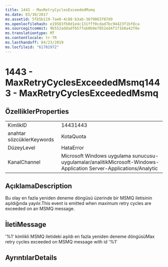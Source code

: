 ```yaml
---
title: 1443 - MaxRetryCyclesExceededMsmq
ms.date: 03/30/2017
ms.assetid: 5fb5b119-7ae0-4c88-b3ab-3679063707d9
ms.openlocfilehash: e19583fb0d1e4c131fff0cdad7bc94423f1bf8ca
ms.sourcegitcommit: 9b552addadfb57fab0b9e7852ed4f1f1b8a42f8e
ms.translationtype: MT
ms.contentlocale: tr-TR
ms.lasthandoff: 04/23/2019
ms.locfileid: "61781972"
---
```

# <a name="1443---maxretrycyclesexceededmsmq"></a><span data-ttu-id="53503-102">1443 - MaxRetryCyclesExceededMsmq</span><span class="sxs-lookup"><span data-stu-id="53503-102">1443 - MaxRetryCyclesExceededMsmq</span></span>
## <a name="properties"></a><span data-ttu-id="53503-103">Özellikler</span><span class="sxs-lookup"><span data-stu-id="53503-103">Properties</span></span>  
  
|||  
|-|-|  
|<span data-ttu-id="53503-104">Kimlik</span><span class="sxs-lookup"><span data-stu-id="53503-104">ID</span></span>|<span data-ttu-id="53503-105">1443</span><span class="sxs-lookup"><span data-stu-id="53503-105">1443</span></span>|  
|<span data-ttu-id="53503-106">anahtar sözcükler</span><span class="sxs-lookup"><span data-stu-id="53503-106">Keywords</span></span>|<span data-ttu-id="53503-107">Kota</span><span class="sxs-lookup"><span data-stu-id="53503-107">Quota</span></span>|  
|<span data-ttu-id="53503-108">Düzey</span><span class="sxs-lookup"><span data-stu-id="53503-108">Level</span></span>|<span data-ttu-id="53503-109">Hata</span><span class="sxs-lookup"><span data-stu-id="53503-109">Error</span></span>|  
|<span data-ttu-id="53503-110">Kanal</span><span class="sxs-lookup"><span data-stu-id="53503-110">Channel</span></span>|<span data-ttu-id="53503-111">Microsoft Windows uygulama sunucusu-uygulamalar/analitik</span><span class="sxs-lookup"><span data-stu-id="53503-111">Microsoft-Windows-Application Server-Applications/Analytic</span></span>|  
  
## <a name="description"></a><span data-ttu-id="53503-112">Açıklama</span><span class="sxs-lookup"><span data-stu-id="53503-112">Description</span></span>  
 <span data-ttu-id="53503-113">Bu olay en fazla yeniden deneme döngüsü üzerinde bir MSMQ iletisinin aşıldığında yayılır.</span><span class="sxs-lookup"><span data-stu-id="53503-113">This event is emitted when maximum retry cycles are exceeded on an MSMQ message.</span></span>  
  
## <a name="message"></a><span data-ttu-id="53503-114">İleti</span><span class="sxs-lookup"><span data-stu-id="53503-114">Message</span></span>  
 <span data-ttu-id="53503-115">'%1' kimlikli MSMQ iletideki aşıldı en fazla yeniden deneme döngüsü</span><span class="sxs-lookup"><span data-stu-id="53503-115">Max retry cycles exceeded on MSMQ message with id '%1'</span></span>  
  
## <a name="details"></a><span data-ttu-id="53503-116">Ayrıntılar</span><span class="sxs-lookup"><span data-stu-id="53503-116">Details</span></span>
